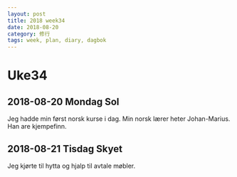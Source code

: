 ```yaml
---
layout: post
title: 2018 week34
date: 2018-08-20
category: 修行
tags: week, plan, diary, dagbok
---
```

# Uke34

## 2018-08-20 Mondag Sol

Jeg hadde min først norsk kurse i dag. Min norsk lærer heter Johan-Marius. Han are kjempefinn.

## 2018-08-21 Tisdag Skyet

Jeg kjørte til hytta og hjalp til avtale møbler.

